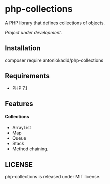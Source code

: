 # php-collections
A PHP library that defines collections of objects.

*Project under development.*

## Installation

composer require antoniokadid/php-collections

## Requirements
* PHP 7.1

## Features

#### Collections
* ArrayList
* Map
* Queue
* Stack
* Method chaining.

## LICENSE

php-collections is released under MIT license.